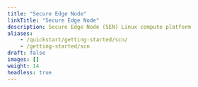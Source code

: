 ```yaml
---
title: "Secure Edge Node"
linkTitle: "Secure Edge Node"
description: Secure Edge Node (SEN) Linux compute platform
aliases:
    - /quickstart/getting-started/scn/
    - /getting-started/scn
draft: false
images: []
weight: 14
headless: true
---
```


